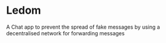 # Ledom
A Chat app to prevent the spread of fake messages by using a decentralised network for forwarding messages
